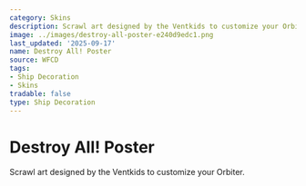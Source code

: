 ```yaml
---
category: Skins
description: Scrawl art designed by the Ventkids to customize your Orbiter.
image: ../images/destroy-all-poster-e240d9edc1.png
last_updated: '2025-09-17'
name: Destroy All! Poster
source: WFCD
tags:
- Ship Decoration
- Skins
tradable: false
type: Ship Decoration
---
```


# Destroy All! Poster

Scrawl art designed by the Ventkids to customize your Orbiter.

